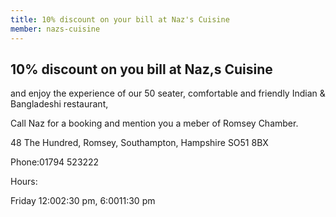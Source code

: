 ```yaml
---
title: 10% discount on your bill at Naz's Cuisine
member: nazs-cuisine
---
```

## 10% discount on you bill at Naz,s Cuisine

and enjoy the experience of our 50 seater, comfortable and friendly Indian & Bangladeshi restaurant,

Call Naz for a booking and mention you a meber of Romsey Chamber.

48 The Hundred, Romsey, Southampton, Hampshire SO51 8BX

Phone:01794 523222

Hours:

Friday 12:002:30 pm, 6:0011:30 pm

